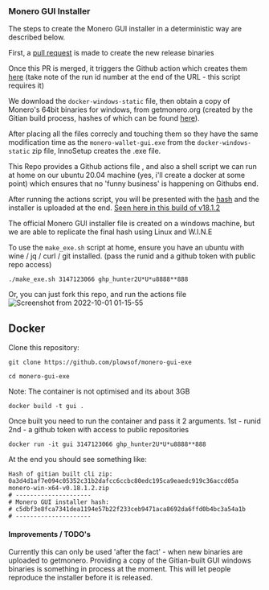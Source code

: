 
### Monero GUI Installer

The steps to create the Monero GUI installer in a deterministic way are described below.

First, a [pull request](https://github.com/monero-project/monero-gui/pull/4042) is made to create the new release binaries 

Once this PR is merged, it triggers the Github action which creates them [here](https://github.com/monero-project/monero-gui/actions/runs/3147123066) (take note of the run id number at the end of the URL - this script requires it)

We download the `docker-windows-static` file, then obtain a copy of Monero's 64bit binaries for windows, from getmonero.org (created by the Gitian build process, hashes of which can be found [here](https://github.com/monero-project/gitian.sigs)).

After placing all the files correcly and touching them so they have the same modification time as the `monero-wallet-gui.exe` from the `docker-windows-static` zip file, InnoSetup creates the .exe file.

This Repo provides a Github actions file , and also a shell script we can run at home on our ubuntu 20.04 machine (yes, i'll create a docker at some point) which ensures that no 'funny business' is happening on Githubs end.

After running the actions script, you will be presented with the [hash](https://github.com/plowsof/monero-gui-exe/actions/runs/3162064376/jobs/5148317773#step:5:15) and the installer is uploaded at the end. [Seen here in this build of v18.1.2](https://github.com/plowsof/monero-gui-exe/actions/runs/3162064376)

The official Monero GUI installer file is created on a windows machine, but we are able to replicate the final hash using Linux and W.I.N.E

To use the `make_exe.sh` script at home, ensure you have an ubuntu with wine / jq / curl / git installed. (pass the runid and a github token with public repo access)
```
./make_exe.sh 3147123066 ghp_hunter2U*U*u8888**888
```

Or, you can just fork this repo, and run the actions file      
![Screenshot from 2022-10-01 01-15-55](https://user-images.githubusercontent.com/77655812/193374469-2ca675f0-fd43-4462-81de-5b753b8893db.png)

## Docker
Clone this repository:
```
git clone https://github.com/plowsof/monero-gui-exe
```
```
cd monero-gui-exe
```
Note: The container is not optimised and its about 3GB
```
docker build -t gui .
```
Once built you need to run the container and pass it 2 arguments.
1st - runid
2nd - a github token with access to public repositories
```
docker run -it gui 3147123066 ghp_hunter2U*U*u8888**888
```
At the end you should see something like:
```
Hash of gitian built cli zip:
0a3d4d1af7e094c05352c31b2dafcc6ccbc80edc195ca9eaedc919c36accd05a  monero-win-x64-v0.18.1.2.zip
# ---------------------
# Monero GUI installer hash:
# c5dbf3e8fca7341dea1194e57b22f233ceb9471aca8692da6ffd0b4bc3a54a1b
# ---------------------
```
#### Improvements / TODO's

Currently this can only be used 'after the fact' - when new binaries are uploaded to getmonero. Providing a copy of the Gitian-built GUI windows binaries is something in process at the moment. This will let people reproduce the installer before it is released. 
